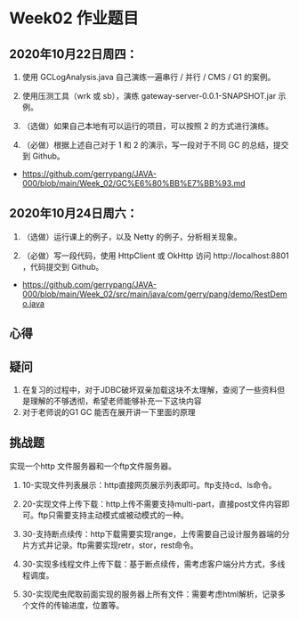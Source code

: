 # Week02 作业题目

## 2020年10月22日周四：

1. 使用 GCLogAnalysis.java 自己演练一遍串行 / 并行 / CMS / G1 的案例。

2. 使用压测工具（wrk 或 sb），演练 gateway-server-0.0.1-SNAPSHOT.jar 示例。

3. （选做）如果自己本地有可以运行的项目，可以按照 2 的方式进行演练。

4. （必做）根据上述自己对于 1 和 2 的演示，写一段对于不同 GC 的总结，提交到 Github。
- https://github.com/gerrypang/JAVA-000/blob/main/Week_02/GC%E6%80%BB%E7%BB%93.md

## 2020年10月24日周六：

1. （选做）运行课上的例子，以及 Netty 的例子，分析相关现象。

2. （必做）写一段代码，使用 HttpClient 或 OkHttp 访问 http://localhost:8801 ，代码提交到 Github。
- https://github.com/gerrypang/JAVA-000/blob/main/Week_02/src/main/java/com/gerry/pang/demo/RestDemo.java

## 心得

## 疑问
1. 在复习的过程中，对于JDBC破坏双亲加载这块不太理解，查阅了一些资料但是理解的不够透彻，希望老师能够补充一下这块内容
2. 对于老师说的G1 GC 能否在展开讲一下里面的原理


## 挑战题

实现一个http 文件服务器和一个ftp文件服务器。

1. 10-实现文件列表展示：http直接网页展示列表即可。ftp支持cd、ls命令。

2. 20-实现文件上传下载：http上传不需要支持multi-part，直接post文件内容即可。ftp只需要支持主动模式或被动模式的一种。

3. 30-支持断点续传：http下载需要实现range，上传需要自己设计服务器端的分片方式并记录。ftp需要实现retr，stor，rest命令。

4. 30-实现多线程文件上传下载：基于断点续传，需考虑客户端分片方式，多线程调度。

5. 30-实现爬虫爬取前面实现的服务器上所有文件：需要考虑html解析，记录多个文件的传输进度，位置等。